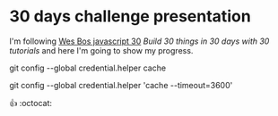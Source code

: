 # 30 days challenge presentation
I'm following [Wes Bos javascript 30](https://javascript30.com/)  *Build 30 things in 30 days with 30 tutorials*  and here I'm going to show my progress.


git config --global credential.helper cache

git config --global credential.helper 'cache --timeout=3600'

:+1: :octocat: